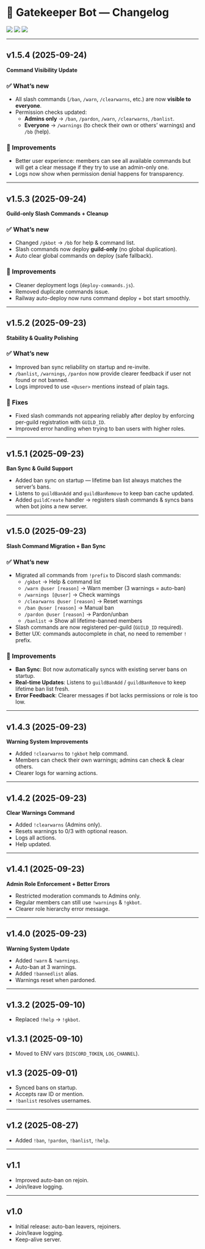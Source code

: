 # 📜 Gatekeeper Bot — Changelog  

<p align="left">
  <img src="https://img.shields.io/badge/version-v1.5.4-blue?style=for-the-badge" />
  <img src="https://img.shields.io/badge/status-stable-brightgreen?style=for-the-badge" />
  <img src="https://img.shields.io/badge/license-MIT-lightgrey?style=for-the-badge" />
</p>  

---

## v1.5.4 (2025-09-24)  
**Command Visibility Update**  

### ✅ What’s new  
- All slash commands (`/ban`, `/warn`, `/clearwarns`, etc.) are now **visible to everyone**.  
- Permission checks updated:  
  - **Admins only** → `/ban`, `/pardon`, `/warn`, `/clearwarns`, `/banlist`.  
  - **Everyone** → `/warnings` (to check their own or others’ warnings) and `/bb` (help).  

### 🔄 Improvements  
- Better user experience: members can see all available commands but will get a clear message if they try to use an admin-only one.  
- Logs now show when permission denial happens for transparency.  

---

## v1.5.3 (2025-09-24)  
**Guild-only Slash Commands + Cleanup**  

### ✅ What’s new  
- Changed `/gkbot` → `/bb` for help & command list.  
- Slash commands now deploy **guild-only** (no global duplication).  
- Auto clear global commands on deploy (safe fallback).  

### 🔄 Improvements  
- Cleaner deployment logs (`deploy-commands.js`).  
- Removed duplicate commands issue.  
- Railway auto-deploy now runs command deploy + bot start smoothly.  

---

## v1.5.2 (2025-09-23)  
**Stability & Quality Polishing**  

### ✅ What’s new  
- Improved ban sync reliability on startup and re-invite.  
- `/banlist`, `/warnings`, `/pardon` now provide clearer feedback if user not found or not banned.  
- Logs improved to use `<@user>` mentions instead of plain tags.  

### 🔄 Fixes  
- Fixed slash commands not appearing reliably after deploy by enforcing per-guild registration with `GUILD_ID`.  
- Improved error handling when trying to ban users with higher roles.  

---

## v1.5.1 (2025-09-23)  
**Ban Sync & Guild Support**  
- Added ban sync on startup — lifetime ban list always matches the server’s bans.  
- Listens to `guildBanAdd` and `guildBanRemove` to keep ban cache updated.  
- Added `guildCreate` handler → registers slash commands & syncs bans when bot joins a new server.  

---

## v1.5.0 (2025-09-23)  
**Slash Command Migration + Ban Sync**  

### ✅ What’s new  
- Migrated all commands from `!prefix` to Discord slash commands:  
  - `/gkbot` → Help & command list  
  - `/warn @user [reason]` → Warn member (3 warnings = auto-ban)  
  - `/warnings [@user]` → Check warnings  
  - `/clearwarns @user [reason]` → Reset warnings  
  - `/ban @user [reason]` → Manual ban  
  - `/pardon @user [reason]` → Pardon/unban  
  - `/banlist` → Show all lifetime-banned members  
- Slash commands are now registered per-guild (`GUILD_ID` required).  
- Better UX: commands autocomplete in chat, no need to remember `!` prefix.  

### 🔄 Improvements  
- **Ban Sync**: Bot now automatically syncs with existing server bans on startup.  
- **Real-time Updates**: Listens to `guildBanAdd` / `guildBanRemove` to keep lifetime ban list fresh.  
- **Error Feedback**: Clearer messages if bot lacks permissions or role is too low.  

---

## v1.4.3 (2025-09-23)  
**Warning System Improvements**  
- Added `!clearwarns` to `!gkbot` help command.  
- Members can check their own warnings; admins can check & clear others.  
- Clearer logs for warning actions.  

---

## v1.4.2 (2025-09-23)  
**Clear Warnings Command**  
- Added `!clearwarns` (Admins only).  
- Resets warnings to 0/3 with optional reason.  
- Logs all actions.  
- Help updated.  

---

## v1.4.1 (2025-09-23)  
**Admin Role Enforcement + Better Errors**  
- Restricted moderation commands to Admins only.  
- Regular members can still use `!warnings` & `!gkbot`.  
- Clearer role hierarchy error message.  

---

## v1.4.0 (2025-09-23)  
**Warning System Update**  
- Added `!warn` & `!warnings`.  
- Auto-ban at 3 warnings.  
- Added `!bannedlist` alias.  
- Warnings reset when pardoned.  

---

## v1.3.2 (2025-09-10)  
- Replaced `!help` → `!gkbot`.  

## v1.3.1 (2025-09-10)  
- Moved to ENV vars (`DISCORD_TOKEN`, `LOG_CHANNEL`).  

## v1.3 (2025-09-01)  
- Synced bans on startup.  
- Accepts raw ID or mention.  
- `!banlist` resolves usernames.  

---

## v1.2 (2025-08-27)  
- Added `!ban`, `!pardon`, `!banlist`, `!help`.  

---

## v1.1  
- Improved auto-ban on rejoin.  
- Join/leave logging.  

---

## v1.0  
- Initial release: auto-ban leavers, rejoiners.  
- Join/leave logging.  
- Keep-alive server.  
